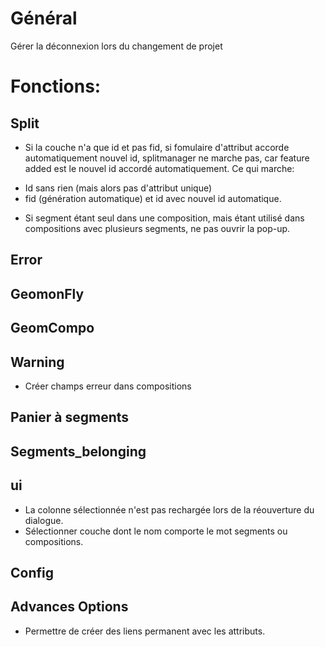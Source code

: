 # Général
Gérer la déconnexion lors du changement de projet

# Fonctions:
## Split
* Si la couche n'a que id et pas fid, si fomulaire d'attribut accorde automatiquement nouvel id,
splitmanager ne marche pas, car feature added est le nouvel id accordé automatiquement.
Ce qui marche:
- Id sans rien (mais alors pas d'attribut unique)
- fid (génération automatique) et id avec nouvel id automatique.

* Si segment étant seul dans une composition, mais étant utilisé dans compositions avec plusieurs segments, ne pas ouvrir la pop-up.
## Error

## GeomonFly

## GeomCompo

## Warning
* Créer champs erreur dans compositions

## Panier à segments

## Segments_belonging

## ui
* La colonne sélectionnée n'est pas rechargée lors de la réouverture du dialogue.
* Sélectionner couche dont le nom comporte le mot segments ou compositions.

## Config

## Advances Options
* Permettre de créer des liens permanent avec les attributs.
